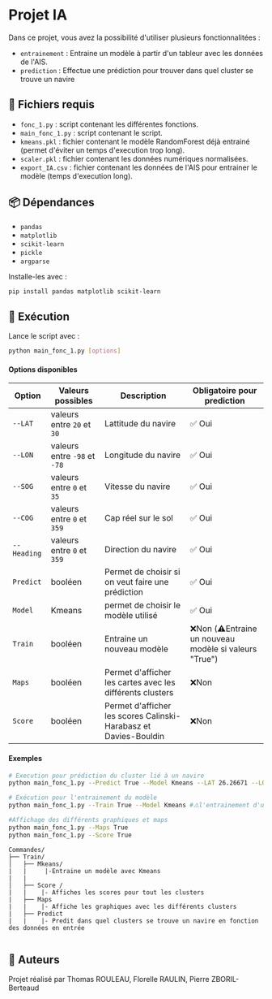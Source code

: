 # Projet IA 

Dans ce projet, vous avez la possibilité d'utiliser plusieurs fonctionnalitées :

* `entrainement` : Entraine un modèle à partir d'un tableur avec les données de l'AIS.
* `prediction` : Effectue une prédiction pour trouver dans quel cluster se trouve un navire

## 📁 Fichiers requis

* `fonc_1.py` : script contenant les différentes fonctions.
* `main_fonc_1.py` : script contenant le script.
* `kmeans.pkl` : fichier contenant le modèle RandomForest déjà entrainé (permet d'éviter un temps d'execution trop long).
* `scaler.pkl` : fichier contenant les données numériques normalisées.
* `export_IA.csv` : fichier contenant les données de l'AIS pour entrainer le modèle (temps d'execution long).

## 📦 Dépendances

* `pandas`
* `matplotlib`
* `scikit-learn`
* `pickle`
* `argparse`

Installe-les avec :

```bash
pip install pandas matplotlib scikit-learn
```

## 🚀 Exécution

Lance le script avec :

```bash
python main_fonc_1.py [options]
```

#### Options disponibles

| Option     | Valeurs possibles        | Description                                          | Obligatoire pour prediction 
| ---------- | ------------------------ | -------------------------------------------------    | ------------------------------------------------
| `--LAT`   | valeurs entre `20` et `30`| Lattitude du navire                                  | 	✅ Oui
| `--LON`   | valeurs entre `-98` et `-78`| Longitude du navire                                | 	✅ Oui
| `--SOG` |  valeurs entre `0` et `35` | Vitesse du navire                                     | 	✅ Oui
| `--COG`     | valeurs entre `0` et `359`| Cap réel sur le sol                                | 	✅ Oui
| `--Heading`  | valeurs entre `0` et `359`| Direction du navire                               | 	✅ Oui
|`Predict` | booléen | Permet de choisir si on veut faire une prédiction                       |  ✅ Oui
|`Model` |Kmeans | permet de choisir le modèle utilisé                                         |  ✅ Oui
|`Train`| booléen | Entraine un nouveau modèle                                                 |  ❌Non  (⚠️Entraine un nouveau modèle si valeurs "True")
|`Maps` | booléen | Permet d'afficher les cartes avec les différents clusters                          |  ❌Non
|`Score` | booléen | Permet d'afficher les scores Calinski-Harabasz et Davies-Bouldin                  |  ❌Non


#### Exemples

```bash
# Execution pour prédiction du cluster lié à un navire
python main_fonc_1.py --Predict True --Model Kmeans --LAT 26.26671 --LON -83.32707 --SOG 12.7 --COG 5.4 --Heading 6

# Exécution pour l'entrainement du modèle
python main_fonc_1.py --Train True --Model Kmeans #⚠️l'entrainement d'un modèle peut prendre du temps

#Affichage des différents graphiques et maps
python main_fonc_1.py --Maps True
python main_fonc_1.py --Score True
```
```
Commandes/
├── Train/                      
│   ├── Mkeans/
|   |     |-Entraine un modèle avec Kmeans
|   |         
│   ├── Score /
|   |    |- Affiches les scores pour tout les clusters
|   ├── Maps
|   |    |- Affiche les graphiques avec les différents clusters
|   ├── Predict
|   |    |- Predit dans quel clusters se trouve un navire en fonction des données en entrée         
    
```
## 📄 Auteurs

Projet réalisé par Thomas ROULEAU, Florelle RAULIN, Pierre ZBORIL-Berteaud
